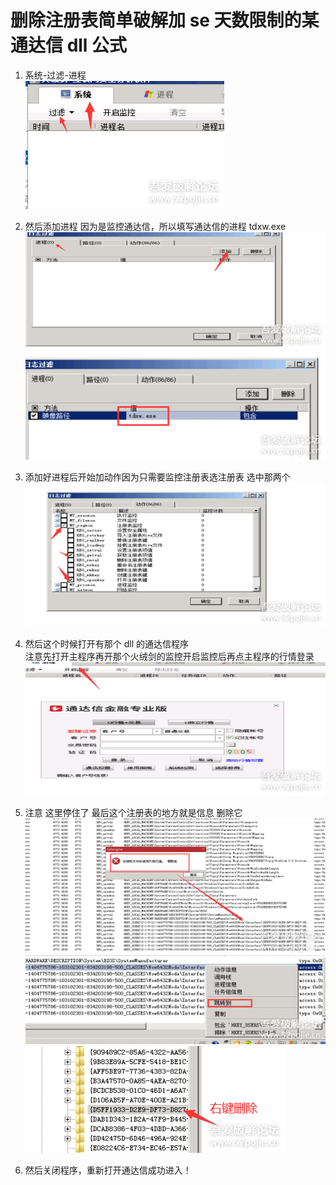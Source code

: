 # 删除注册表简单破解加 se 天数限制的某通达信 dll 公式

1. 系统-过滤-进程  
   ![1](./pic/1.png)
2. 然后添加进程 因为是监控通达信，所以填写通达信的进程 tdxw.exe  
   ![2](./pic/2.png)
   ![3](./pic/3.png)

3. 添加好进程后开始加动作因为只需要监控注册表选注册表 选中那两个  
   ![4](./pic/4.png)

4. 然后这个时候打开有那个 dll 的通达信程序  
   注意先打开主程序再开那个火绒剑的监控开启监控后再点主程序的行情登录  
   ![5](./pic/5.png)

5. 注意 这里停住了 最后这个注册表的地方就是信息 删除它
   ![6](./pic/6.png)
   ![7](./pic/7.png)
   ![8](./pic/8.png)

6. 然后关闭程序，重新打开通达信成功进入！
